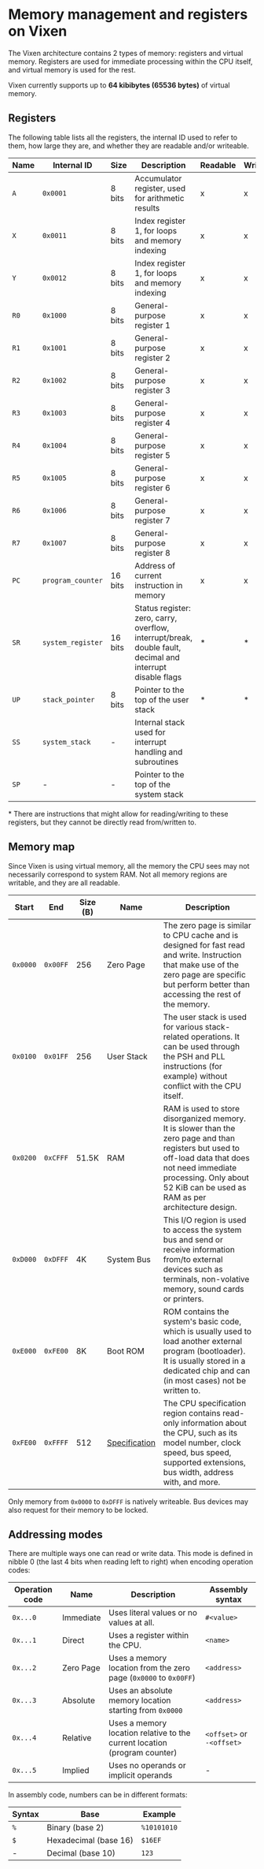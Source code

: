 # Memory management and registers on Vixen

The Vixen architecture contains 2 types of memory: registers and virtual memory. Registers are used for immediate processing within the CPU itself, and virtual memory is used for the rest.

Vixen currently supports up to **64 kibibytes (65536 bytes)** of virtual memory.

## Registers

The following table lists all the registers, the internal ID used to refer to them, how large they are, and whether they are readable and/or writeable.

| Name | Internal ID       | Size    | Description                                                                                                | Readable | Writable |
|------|-------------------|---------|------------------------------------------------------------------------------------------------------------|----------|----------|
| `A`  | `0x0001`          | 8 bits  | Accumulator register, used for arithmetic results                                                          | x        | x        |
| `X`  | `0x0011`          | 8 bits  | Index register 1, for loops and memory indexing                                                            | x        | x        |
| `Y`  | `0x0012`          | 8 bits  | Index register 1, for loops and memory indexing                                                            | x        | x        |
| `R0` | `0x1000`          | 8 bits  | General-purpose register 1                                                                                 | x        | x        |
| `R1` | `0x1001`          | 8 bits  | General-purpose register 2                                                                                 | x        | x        |
| `R2` | `0x1002`          | 8 bits  | General-purpose register 3                                                                                 | x        | x        |
| `R3` | `0x1003`          | 8 bits  | General-purpose register 4                                                                                 | x        | x        |
| `R4` | `0x1004`          | 8 bits  | General-purpose register 5                                                                                 | x        | x        |
| `R5` | `0x1005`          | 8 bits  | General-purpose register 6                                                                                 | x        | x        |
| `R6` | `0x1006`          | 8 bits  | General-purpose register 7                                                                                 | x        | x        |
| `R7` | `0x1007`          | 8 bits  | General-purpose register 8                                                                                 | x        | x        |
| `PC` | `program_counter` | 16 bits | Address of current instruction in memory                                                                   | x        | x        |
| `SR` | `system_register` | 16 bits | Status register: zero, carry, overflow, interrupt/break, double fault, decimal and interrupt disable flags | *        | *        |
| `UP` | `stack_pointer`   | 8 bits  | Pointer to the top of the user stack                                                                       | *        | *        |
| `SS` | `system_stack`    | -       | Internal stack used for interrupt handling and subroutines                                                 |          |          |
| `SP` | -                 | -       | Pointer to the top of the system stack                                                                     |          |          |

\* There are instructions that might allow for reading/writing to these registers, but they cannot be directly read from/written to.

## Memory map

Since Vixen is using virtual memory, all the memory the CPU sees may not necessarily correspond to system RAM. Not all memory regions are writable, and they are all readable.

| Start    | End      | Size (B) | Name                                       | Description                                                                                                                                                                                                                      |
|----------|----------|----------|--------------------------------------------|----------------------------------------------------------------------------------------------------------------------------------------------------------------------------------------------------------------------------------|
| `0x0000` | `0x00FF` | 256      | Zero Page                                  | The zero page is similar to CPU cache and is designed for fast read and write. Instruction that make use of the zero page are specific but perform better than accessing the rest of the memory.                                 |
| `0x0100` | `0x01FF` | 256      | User Stack                                 | The user stack is used for various stack-related operations. It can be used through the PSH and PLL instructions (for example) without conflict with the CPU itself.                                                             |
| `0x0200` | `0xCFFF` | 51.5K    | RAM                                        | RAM is used to store disorganized memory. It is slower than the zero page and than registers but used to off-load data that does not need immediate processing. Only about 52 KiB can be used as RAM as per architecture design. |
| `0xD000` | `0xDFFF` | 4K       | System Bus                                 | This I/O region is used to access the system bus and send or receive information from/to external devices such as terminals, non-volative memory, sound cards or printers.                                                       |
| `0xE000` | `0xFE00` | 8K       | Boot ROM                                   | ROM contains the system's basic code, which is usually used to load another external program (bootloader). It is usually stored in a dedicated chip and can (in most cases) not be written to.                                   |
| `0xFE00` | `0xFFFF` | 512      | [Specification](../specification/index.md) | The CPU specification region contains read-only information about the CPU, such as its model number, clock speed, bus speed, supported extensions, bus width, address with, and more.                                            |

Only memory from `0x0000` to `0xDFFF` is natively writeable. Bus devices may also request for their memory to be locked.

## Addressing modes

There are multiple ways one can read or write data. This mode is defined in nibble 0 (the last 4 bits when reading left to right) when encoding operation codes:

| Operation code | Name      | Description                                                               | Assembly syntax           |
|----------------|-----------|---------------------------------------------------------------------------|---------------------------|
| `0x...0`       | Immediate | Uses literal values or no values at all.                                  | `#<value>`                |
| `0x...1`       | Direct    | Uses a register within the CPU.                                           | `<name>`                  |
| `0x...2`       | Zero Page | Uses a memory location from the zero page (`0x0000` to `0x00FF`)          | `<address>`               |
| `0x...3`       | Absolute  | Uses an absolute memory location starting from `0x0000`                   | `<address>`               |
| `0x...4`       | Relative  | Uses a memory location relative to the current location (program counter) | `<offset>` or `-<offset>` |
| `0x...5`       | Implied   | Uses no operands or implicit operands                                     | -                         |

In assembly code, numbers can be in different formats:

| Syntax | Base                  | Example     |
|--------|-----------------------|-------------|
| `%`    | Binary (base 2)       | `%10101010` |
| `$`    | Hexadecimal (base 16) | `$16EF`     |
| -      | Decimal (base 10)     | `123`       |
